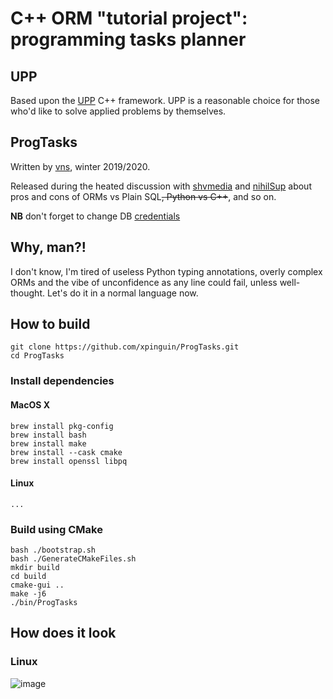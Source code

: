 # C++ ORM "tutorial project": programming tasks planner

## UPP

Based upon the [UPP](https://www.ultimatepp.org/) C++ framework.
UPP is a reasonable choice for those who'd like to solve applied problems by themselves.

## ProgTasks

Written by [vns](https://github.com/xpinguin), winter 2019/2020.

Released during the heated discussion with [shvmedia](https://www.instagram.com/shvmedia) and [nihilSup](https://github.com/nihilSup) about pros and cons of ORMs vs Plain SQL<s>, Python vs C++</s>, and so on.

**NB** don't forget to change DB [credentials](https://github.com/xpinguin/ProgTasks/blob/5105ebdff5dba607bd7c59bf2132bb8e5784431f/src/main.cpp#L123)

## Why, man?!

I don't know, I'm tired of useless Python typing annotations, overly complex ORMs and the vibe of unconfidence as any line could fail, unless well-thought. Let's do it in a normal language now.

## How to build

	git clone https://github.com/xpinguin/ProgTasks.git
	cd ProgTasks

### Install dependencies

#### MacOS X

	brew install pkg-config
	brew install bash
	brew install make
	brew install --cask cmake
	brew install openssl libpq

#### Linux

	...

### Build using CMake

	bash ./bootstrap.sh
	bash ./GenerateCMakeFiles.sh
	mkdir build
	cd build
	cmake-gui ..
	make -j6
	./bin/ProgTasks

## How does it look

### Linux

![image](https://user-images.githubusercontent.com/2728060/145338608-93647f56-543e-4810-97f3-78436784dadd.png)
